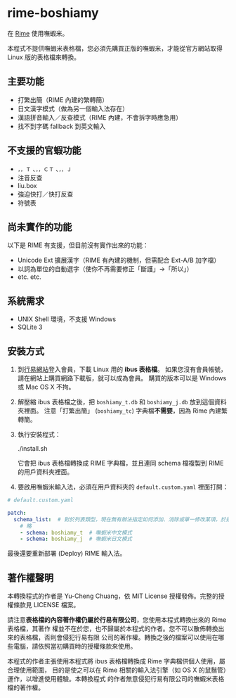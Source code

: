 # rime-boshiamy

在 [Rime](https://code.google.com/p/rimeime/) 使用嘸蝦米。

本程式不提供嘸蝦米表格檔，您必須先購買正版的嘸蝦米，才能從官方網站取得 Linux 版的表格檔來轉換。

## 主要功能

* 打繁出簡（RIME 內建的繁轉簡）
* 日文漢字模式（做為另一個輸入法存在）
* 漢語拼音輸入／反查模式（RIME 內建，不會拆字時應急用）
* 找不到字碼 fallback 到英文輸入

## 不支援的官蝦功能

* `，，Ｔ` 、`，，ＣＴ` 、`，，Ｊ`
* 注音反查
* liu.box
* 強迫快打／快打反查
* 符號表

## 尚未實作的功能

以下是 RIME 有支援，但目前沒有實作出來的功能：

* Unicode Ext 擴展漢字（RIME 有內建的機制，但需配合 Ext-A/B 加字檔）
* 以詞為單位的自動選字（使你不再需要修正「斷護」→「所以」）
* etc. etc.

## 系統需求

* UNIX Shell 環境，不支援 Windows
* SQLite 3

## 安裝方式

1. 到[行易網站](http://boshiamy.com/member_download.php)登入會員，下載 Linux 用的 **ibus 表格檔**。
   如果您沒有會員帳號，請在網站上購買網路下載版，就可以成為會員。
   購買的版本可以是 Windows 或 Mac OS X 不拘。

2. 解壓縮 ibus 表格檔之後，把 `boshiamy_t.db` 和 `boshiamy_j.db` 放到這個資料夾裡面。
   注意「打繁出簡」 (`boshiamy_tc`) 字典檔**不需要**，因為 Rime 內建繁轉簡。

3. 執行安裝程式：

      ./install.sh

   它會把 ibus 表格檔轉換成 RIME 字典檔，並且連同 schema 檔複製到 RIME 的用戶資料夾裡面。

4. 要啟用嘸蝦米輸入法，必須在用戶資料夾的 `default.custom.yaml` 裡面打開：

```yml
# default.custom.yaml

patch:
  schema_list:  # 對於列表類型，現在無有辦法指定如何添加、消除或單一修改某項，於是要在定製檔中將整個列表替換！
    # 略
    - schema: boshiamy_t  # 嘸蝦米中文模式
    - schema: boshiamy_j  # 嘸蝦米日文模式
```

最後還要重新部署 (Deploy) RIME 輸入法。

## 著作權聲明

本轉換程式的作者是 Yu-Cheng Chuang，依 MIT License 授權發佈。完整的授權條款見 LICENSE 檔案。

請注意**表格檔的內容著作權仍屬於行易有限公司**，您使用本程式轉換出來的 Rime 表格檔，其著作
權並不在於您，也不歸屬於本程式的作者。您不可以散佈轉換出來的表格檔，否則會侵犯行易有限
公司的著作權。轉換之後的檔案可以使用在哪些電腦，請依照當初購買時的授權條款來使用。

本程式的作者主張使用本程式將 ibus 表格檔轉換成 Rime 字典檔供個人使用，屬合理使用範圍，
目的是使之可以在 Rime 相關的輸入法引擎（如 OS X 的鼠鬚管）運作，以增進使用體驗。本轉換程式
的作者無意侵犯行易有限公司的嘸蝦米表格檔的著作權。
